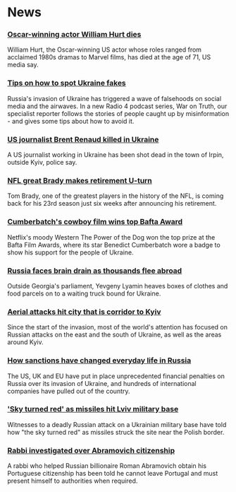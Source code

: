 # News
### [Oscar-winning actor William Hurt dies](https://www.bbc.com/news/entertainment-arts-60731686)
William Hurt, the Oscar-winning US actor whose roles ranged from acclaimed 1980s dramas to Marvel films, has died at the age of 71, US media say.
### [Tips on how to spot Ukraine fakes](https://www.bbc.com/news/blogs-trending-60654288)
Russia's invasion of Ukraine has triggered a wave of falsehoods on social media and the airwaves. In a new Radio 4 podcast series, War on Truth, our specialist reporter follows the stories of people caught up by misinformation - and gives some tips about how to avoid it. 
### [US journalist Brent Renaud killed in Ukraine](https://www.bbc.com/news/world-europe-60729276)
A US journalist working in Ukraine has been shot dead in the town of Irpin, outside Kyiv, police say.
### [NFL great Brady makes retirement U-turn](https://www.bbc.com/sport/american-football/60731983)
Tom Brady, one of the greatest players in the history of the NFL, is coming back for his 23rd season just six weeks after announcing his retirement.
### [Cumberbatch's cowboy film wins top Bafta Award](https://www.bbc.com/news/entertainment-arts-60675263)
Netflix's moody Western The Power of the Dog won the top prize at the Bafta Film Awards, where its star Benedict Cumberbatch wore a badge to show his support for the people of Ukraine.
### [Russia faces brain drain as thousands flee abroad](https://www.bbc.com/news/world-europe-60697763)
Outside Georgia's parliament, Yevgeny Lyamin heaves boxes of clothes and food parcels on to a waiting truck bound for Ukraine. 
### [Aerial attacks hit city that is corridor to Kyiv](https://www.bbc.com/news/world-europe-60729216)
Since the start of the invasion, most of the world's attention has focused on Russian attacks on the east and the south of Ukraine, as well as the areas around Kyiv. 
### [How sanctions have changed everyday life in Russia](https://www.bbc.com/news/world-europe-60647543)
The US, UK and EU have put in place unprecedented financial penalties on Russia over its invasion of Ukraine, and hundreds of international companies have pulled out of the country.
### ['Sky turned red' as missiles hit Lviv military base](https://www.bbc.com/news/world-europe-60728208)
Witnesses to a deadly Russian attack on a Ukrainian military base have told how "the sky turned red" as missiles struck the site near the Polish border.
### [Rabbi investigated over Abramovich citizenship](https://www.bbc.com/news/world-europe-60724509)
A rabbi who helped Russian billionaire Roman Abramovich obtain his Portuguese citizenship has been told he cannot leave Portugal and must present himself to authorities when required.
